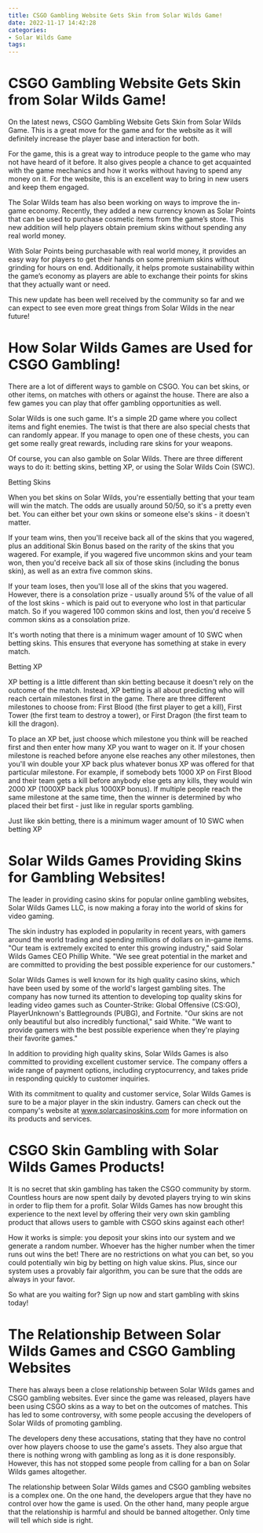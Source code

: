 ```yaml
---
title: CSGO Gambling Website Gets Skin from Solar Wilds Game!
date: 2022-11-17 14:42:28
categories:
- Solar Wilds Game
tags:
---
```



#  CSGO Gambling Website Gets Skin from Solar Wilds Game!

On the latest news, CSGO Gambling Website Gets Skin from Solar Wilds Game. This is a great move for the game and for the website as it will definitely increase the player base and interaction for both.

For the game, this is a great way to introduce people to the game who may not have heard of it before. It also gives people a chance to get acquainted with the game mechanics and how it works without having to spend any money on it. For the website, this is an excellent way to bring in new users and keep them engaged.

The Solar Wilds team has also been working on ways to improve the in-game economy. Recently, they added a new currency known as Solar Points that can be used to purchase cosmetic items from the game’s store. This new addition will help players obtain premium skins without spending any real world money.

With Solar Points being purchasable with real world money, it provides an easy way for players to get their hands on some premium skins without grinding for hours on end. Additionally, it helps promote sustainability within the game’s economy as players are able to exchange their points for skins that they actually want or need.

This new update has been well received by the community so far and we can expect to see even more great things from Solar Wilds in the near future!

#  How Solar Wilds Games are Used for CSGO Gambling!

There are a lot of different ways to gamble on CSGO. You can bet skins, or other items, on matches with others or against the house. There are also a few games you can play that offer gambling opportunities as well.

Solar Wilds is one such game. It's a simple 2D game where you collect items and fight enemies. The twist is that there are also special chests that can randomly appear. If you manage to open one of these chests, you can get some really great rewards, including rare skins for your weapons.

Of course, you can also gamble on Solar Wilds. There are three different ways to do it: betting skins, betting XP, or using the Solar Wilds Coin (SWC).

Betting Skins

When you bet skins on Solar Wilds, you're essentially betting that your team will win the match. The odds are usually around 50/50, so it's a pretty even bet. You can either bet your own skins or someone else's skins - it doesn't matter.

If your team wins, then you'll receive back all of the skins that you wagered, plus an additional Skin Bonus based on the rarity of the skins that you wagered. For example, if you wagered five uncommon skins and your team won, then you'd receive back all six of those skins (including the bonus skin), as well as an extra five common skins.

If your team loses, then you'll lose all of the skins that you wagered. However, there is a consolation prize - usually around 5% of the value of all of the lost skins - which is paid out to everyone who lost in that particular match. So if you wagered 100 common skins and lost, then you'd receive 5 common skins as a consolation prize.

It's worth noting that there is a minimum wager amount of 10 SWC when betting skins. This ensures that everyone has something at stake in every match.

Betting XP

XP betting is a little different than skin betting because it doesn't rely on the outcome of the match. Instead, XP betting is all about predicting who will reach certain milestones first in the game. There are three different milestones to choose from: First Blood (the first player to get a kill), First Tower (the first team to destroy a tower), or First Dragon (the first team to kill the dragon).

To place an XP bet, just choose which milestone you think will be reached first and then enter how many XP you want to wager on it. If your chosen milestone is reached before anyone else reaches any other milestones, then you'll win double your XP back plus whatever bonus XP was offered for that particular milestone. For example, if somebody bets 1000 XP on First Blood and their team gets a kill before anybody else gets any kills, they would win 2000 XP (1000XP back plus 1000XP bonus). If multiple people reach the same milestone at the same time, then the winner is determined by who placed their bet first - just like in regular sports gambling.

Just like skin betting, there is a minimum wager amount of 10 SWC when betting XP



#  Solar Wilds Games Providing Skins for Gambling Websites!

The leader in providing casino skins for popular online gambling websites, Solar Wilds Games LLC, is now making a foray into the world of skins for video gaming.

The skin industry has exploded in popularity in recent years, with gamers around the world trading and spending millions of dollars on in-game items. "Our team is extremely excited to enter this growing industry," said Solar Wilds Games CEO Phillip White. "We see great potential in the market and are committed to providing the best possible experience for our customers."

Solar Wilds Games is well known for its high quality casino skins, which have been used by some of the world's largest gambling sites. The company has now turned its attention to developing top quality skins for leading video games such as Counter-Strike: Global Offensive (CS:GO), PlayerUnknown's Battlegrounds (PUBG), and Fortnite. "Our skins are not only beautiful but also incredibly functional," said White. "We want to provide gamers with the best possible experience when they're playing their favorite games."

In addition to providing high quality skins, Solar Wilds Games is also committed to providing excellent customer service. The company offers a wide range of payment options, including cryptocurrency, and takes pride in responding quickly to customer inquiries.

With its commitment to quality and customer service, Solar Wilds Games is sure to be a major player in the skin industry. Gamers can check out the company's website at www.solarcasinoskins.com for more information on its products and services.

#  CSGO Skin Gambling with Solar Wilds Games Products!

It is no secret that skin gambling has taken the CSGO community by storm. Countless hours are now spent daily by devoted players trying to win skins in order to flip them for a profit. Solar Wilds Games has now brought this experience to the next level by offering their very own skin gambling product that allows users to gamble with CSGO skins against each other!

How it works is simple: you deposit your skins into our system and we generate a random number. Whoever has the higher number when the timer runs out wins the bet! There are no restrictions on what you can bet, so you could potentially win big by betting on high value skins. Plus, since our system uses a provably fair algorithm, you can be sure that the odds are always in your favor.

So what are you waiting for? Sign up now and start gambling with skins today!

#  The Relationship Between Solar Wilds Games and CSGO Gambling Websites

There has always been a close relationship between Solar Wilds games and CSGO gambling websites. Ever since the game was released, players have been using CSGO skins as a way to bet on the outcomes of matches. This has led to some controversy, with some people accusing the developers of Solar Wilds of promoting gambling.

The developers deny these accusations, stating that they have no control over how players choose to use the game's assets. They also argue that there is nothing wrong with gambling as long as it is done responsibly. However, this has not stopped some people from calling for a ban on Solar Wilds games altogether.

The relationship between Solar Wilds games and CSGO gambling websites is a complex one. On the one hand, the developers argue that they have no control over how the game is used. On the other hand, many people argue that the relationship is harmful and should be banned altogether. Only time will tell which side is right.